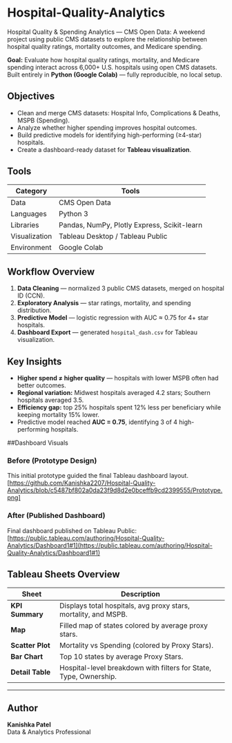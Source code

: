 # Hospital-Quality-Analytics
Hospital Quality &amp; Spending Analytics — CMS Open Data: A weekend project using public CMS datasets to explore the relationship between hospital quality ratings, mortality outcomes, and Medicare spending.

**Goal:** Evaluate how hospital quality ratings, mortality, and Medicare spending interact across 6,000+ U.S. hospitals using open CMS datasets.
Built entirely in **Python (Google Colab)** — fully reproducible, no local setup.

## Objectives
- Clean and merge CMS datasets: Hospital Info, Complications & Deaths, MSPB (Spending).
- Analyze whether higher spending improves hospital outcomes.
- Build predictive models for identifying high-performing (≥4-star) hospitals.
- Create a dashboard-ready dataset for **Tableau visualization**.
## Tools
| Category | Tools |
|-----------|--------|
| Data | CMS Open Data |
| Languages | Python 3 |
| Libraries | Pandas, NumPy, Plotly Express, Scikit-learn |
| Visualization | Tableau Desktop / Tableau Public |
| Environment | Google Colab |

## Workflow Overview
1. **Data Cleaning** — normalized 3 public CMS datasets, merged on hospital ID (CCN).  
2. **Exploratory Analysis** — star ratings, mortality, and spending distribution.  
3. **Predictive Model** — logistic regression with AUC ≈ 0.75 for 4+ star hospitals.  
4. **Dashboard Export** — generated `hospital_dash.csv` for Tableau visualization.

## Key Insights
- **Higher spend ≠ higher quality** — hospitals with lower MSPB often had better outcomes.  
- **Regional variation:** Midwest hospitals averaged 4.2 stars; Southern hospitals averaged 3.5.  
- **Efficiency gap:** top 25% hospitals spent 12% less per beneficiary while keeping mortality 15% lower.  
- Predictive model reached **AUC = 0.75**, identifying 3 of 4 high-performing hospitals.

##Dashboard Visuals

### Before (Prototype Design)
This initial prototype guided the final Tableau dashboard layout.  
[https://github.com/Kanishka2207/Hospital-Quality-Analytics/blob/c5487bf802a0da23f9d8d2e0bceffb9cd2399555/Prototype.png]

### After (Published Dashboard)
Final dashboard published on Tableau Public:  
[https://public.tableau.com/authoring/Hospital-Quality-Analytics/Dashboard1#1](https://public.tableau.com/authoring/Hospital-Quality-Analytics/Dashboard1#1)


## Tableau Sheets Overview

| Sheet | Description |
|-------|--------------|
| **KPI Summary** | Displays total hospitals, avg proxy stars, mortality, and MSPB. |
| **Map** | Filled map of states colored by average proxy stars. |
| **Scatter Plot** | Mortality vs Spending (colored by Proxy Stars). |
| **Bar Chart** | Top 10 states by average Proxy Stars. |
| **Detail Table** | Hospital-level breakdown with filters for State, Type, Ownership. |

---

## Author
**Kanishka Patel**  
Data & Analytics Professional  



